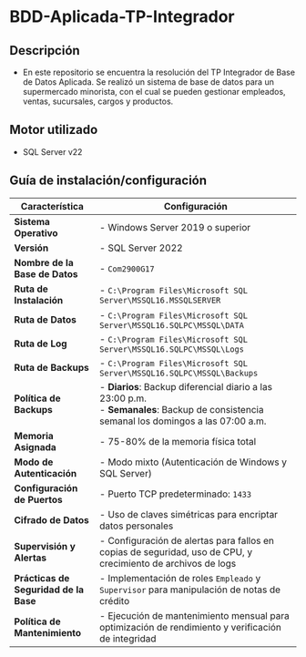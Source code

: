 # BDD-Aplicada-TP-Integrador
## Descripción
- En este repositorio se encuentra la resolución del TP Integrador de Base de Datos Aplicada. Se realizó un sistema de base de datos para un supermercado minorista, con el cual se pueden gestionar empleados, ventas, sucursales, cargos y productos.

## Motor utilizado
- SQL Server v22

## Guía de instalación/configuración

| Característica               | Configuración                                                                                                                             |
|------------------------------|-------------------------------------------------------------------------------------------------------------------------------------------|
| **Sistema Operativo**        | - Windows Server 2019 o superior                                                                                                          |
| **Versión**                  | - SQL Server 2022                                                                                                                         |
| **Nombre de la Base de Datos** | - `Com2900G17`                                                                                                                          |
| **Ruta de Instalación**      | - `C:\Program Files\Microsoft SQL Server\MSSQL16.MSSQLSERVER`                                                                             |
| **Ruta de Datos**            | - `C:\Program Files\Microsoft SQL Server\MSSQL16.SQLPC\MSSQL\DATA`                                                                        |
| **Ruta de Log**              | - `C:\Program Files\Microsoft SQL Server\MSSQL16.SQLPC\MSSQL\Logs`                                                                        |
| **Ruta de Backups**          | - `C:\Program Files\Microsoft SQL Server\MSSQL16.SQLPC\MSSQL\Backups`                                                                     |
| **Política de Backups**      | - **Diarios**: Backup diferencial diario a las 23:00 p.m.<br>- **Semanales**: Backup de consistencia semanal los domingos a las 07:00 a.m.|
| **Memoria Asignada**         | - 75-80% de la memoria física total                                                                                                       |
| **Modo de Autenticación**    | - Modo mixto (Autenticación de Windows y SQL Server)                                                                                      |
| **Configuración de Puertos** | - Puerto TCP predeterminado: `1433`                                                                                                       |
| **Cifrado de Datos**         | - Uso de claves simétricas para encriptar datos personales                                                                                |
| **Supervisión y Alertas**    | - Configuración de alertas para fallos en copias de seguridad, uso de CPU, y crecimiento de archivos de logs                              |
| **Prácticas de Seguridad de la Base** | - Implementación de roles `Empleado` y `Supervisor` para manipulación de notas de crédito                                        |
| **Política de Mantenimiento** | - Ejecución de mantenimiento mensual para optimización de rendimiento y verificación de integridad                                       |
